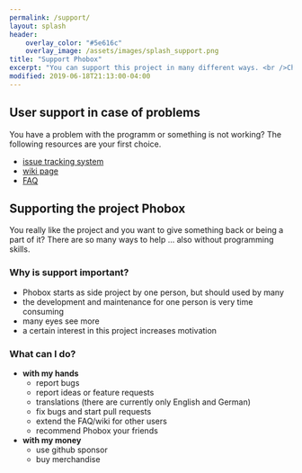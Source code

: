 ```yaml
---
permalink: /support/
layout: splash
header:
    overlay_color: "#5e616c"
    overlay_image: /assets/images/splash_support.png
title: "Support Phobox"
excerpt: "You can support this project in many different ways. <br />Check out the possibilities."
modified: 2019-06-18T21:13:00-04:00
---
```


## User support in case of problems

You have a problem with the programm or something is not working? The following resources are your first choice.

  * [issue tracking system](https://github.com/phoboxhq/phobox/issues)
  * [wiki page](https://github.com/phoboxhq/phobox/wiki)
  * [FAQ](/faq/)


## Supporting the project Phobox

You really like the project and you want to give something back or being a part of it?
There are so many ways to help ... also without programming skills.

### Why is support important?
  * Phobox starts as side project by one person, but should used by many
  * the development and maintenance for one person is very time consuming
  * many eyes see more
  * a certain interest in this project increases motivation
  
### What can I do?
  * **with my hands**
    * report bugs
    * report ideas or feature requests
    * translations (there are currently only English and German)
    * fix bugs and start pull requests
    * extend the FAQ/wiki for other users
    * recommend Phobox your friends
  * **with my money**
    * use github sponsor
    * buy merchandise
